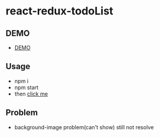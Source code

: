 # react-redux-todoList
## DEMO
  * [DEMO](https://deleav.github.io/react-redux-todoList/)

## Usage
  * npm i
  * npm start
  * then [click me](http://localhost:8080/)

## Problem
  * background-image problem(can't show) still not resolve
